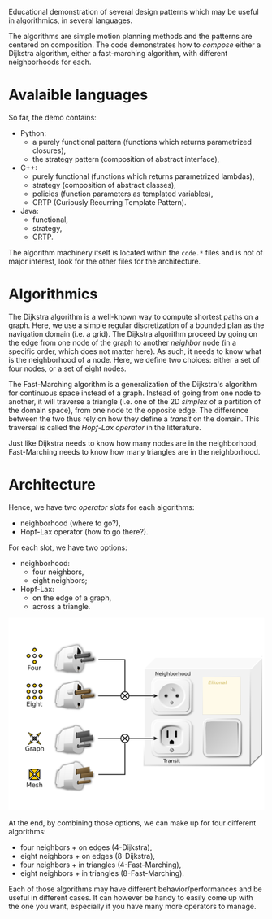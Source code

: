 Educational demonstration of several design patterns which may be useful in algorithmics, in several languages.

The algorithms are simple motion planning methods
and the patterns are centered on composition.
The code demonstrates how to *compose* either a Dijkstra algorithm,
either a fast-marching algorithm, with different neighborhoods for each.


Avalaible languages
===================

So far, the demo contains:
- Python:
    - a purely functional pattern (functions which returns parametrized closures),
    - the strategy pattern (composition of abstract interface),
- C++:
    - purely functional (functions which returns parametrized lambdas),
    - strategy (composition of abstract classes),
    - policies (function parameters as templated variables),
    - CRTP (Curiously Recurring Template Pattern).
- Java:
    - functional,
    - strategy,
    - CRTP.

The algorithm machinery itself is located within the `code.*` files
and is not of major interest,
look for the other files for the architecture.


Algorithmics
============

The Dijkstra algorithm is a well-known way to compute shortest paths on a graph.
Here, we use a simple regular discretization of a bounded plan as the
navigation domain (i.e. a grid).
The Dijkstra algorithm proceed by going on the edge from one node of the graph
to another *neighbor* node (in a specific order, which does not matter here).
As such, it needs to know what is the neighborhood of a node.
Here, we define two choices: either a set of four nodes, or a set of eight
nodes.

The Fast-Marching algorithm is a generalization of the Dijkstra's algorithm
for continuous space instead of a graph.
Instead of going from one node to another, it will traverse a triangle
(i.e. one of the 2D *simplex* of a partition of the domain space),
from one node to the opposite edge.
The difference between the two thus rely on how they define a *transit* on the domain.
This traversal is called the *Hopf-Lax operator* in the litterature.

Just like Dijkstra needs to know how many nodes are in the neighborhood,
Fast-Marching needs to know how many triangles are in the neighborhood.


Architecture
============

Hence, we have two *operator slots* for each algorithms:
- neighborhood (where to go?),
- Hopf-Lax operator (how to go there?).

For each slot, we have two options:
- neighborhood:
    - four neighbors,
    - eight neighbors;
- Hopf-Lax:
    - on the edge of a graph,
    - across a triangle.

![A diagram showing plugs going into slots](https://raw.githubusercontent.com/nojhan/algopattern/master/algopattern_operators.svg)

At the end, by combining those options, we can make up for four different
algorithms:
- four neighbors + on edges (4-Dijkstra),
- eight neighbors + on edges (8-Dijkstra),
- four neighbors + in triangles (4-Fast-Marching),
- eight neighbors + in triangles (8-Fast-Marching).

Each of those algorithms may have different behavior/performances and be useful
in different cases.
It can however be handy to easily come up with the one you want,
especially if you have many more operators to manage.


